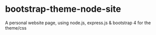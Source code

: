 # bootstrap-theme-node-site
A personal website page, using node.js, express.js &amp; bootstrap 4 for the theme/css
